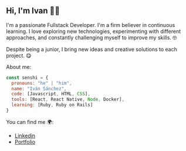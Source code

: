 ## Hi, I'm Ivan 👋😎

I'm a passionate Fullstack Developer. 
I'm a firm believer in continuous learning. I love exploring new technologies, 
experimenting with different approaches, and constantly challenging myself to improve my skills. 🤓

Despite being a junior, I bring new ideas and creative solutions to each project. 😋

About me:

```js
const senshi = {
  pronouns: "he" | "him",
  name: "Iván Sánchez",
  code: [Javascript, HTML, CSS],
  tools: [React, React Native, Node, Docker],
  learning: [Ruby, Ruby on Rails]
}
```

You can find me 🌍:
  - [Linkedin](https://www.linkedin.com/in/ivan-zaja/)
  - [Portfolio](https://ivanzs-desarrollador-web.netlify.app/)
